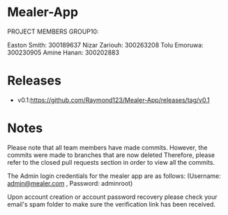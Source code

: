# Mealer-App
PROJECT MEMBERS GROUP10:

Easton Smith: 300189637
Nizar Zariouh: 300263208
Tolu Emoruwa: 300230905
Amine Hanan: 300202883

# Releases 

- v0.1:https://github.com/Raymond123/Mealer-App/releases/tag/v0.1


# Notes
Please note that all team members have made commits. However, the commits were made to branches that are now deleted Therefore, please refer to the closed pull requests section in order to view all the commits.

The Admin login credentials for the mealer app are as follows: (Username: admin@mealer.com , Password: adminroot)

Upon account creation or account password recovery please check your email's spam folder to make sure the verification link has been received.
